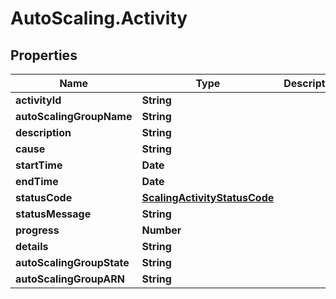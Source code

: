 # AutoScaling.Activity

## Properties

Name | Type | Description | Notes
------------ | ------------- | ------------- | -------------
**activityId** | **String** |  | 
**autoScalingGroupName** | **String** |  | 
**description** | **String** |  | [optional] 
**cause** | **String** |  | 
**startTime** | **Date** |  | 
**endTime** | **Date** |  | [optional] 
**statusCode** | [**ScalingActivityStatusCode**](ScalingActivityStatusCode.md) |  | 
**statusMessage** | **String** |  | [optional] 
**progress** | **Number** |  | [optional] 
**details** | **String** |  | [optional] 
**autoScalingGroupState** | **String** |  | [optional] 
**autoScalingGroupARN** | **String** |  | [optional] 


